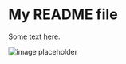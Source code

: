 # My README file

Some text here.

![image placeholder](https://dqbasmyouzti2.cloudfront.net/assets/content/cache/made/content/images/articles/Coradia_iLint_Hydrogen_Train_XL_721_420_80_s_c1.jpg)

